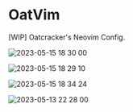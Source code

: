 # OatVim
[WIP] Oatcracker's Neovim Config.

![2023-05-15 18 30 00](https://github.com/hopezh/OatVim/assets/23435810/9265b991-fefb-4b88-8d8f-fc4326453321)

![2023-05-15 18 29 10](https://github.com/hopezh/OatVim/assets/23435810/839849d1-3b7d-4641-96b9-065dadf8cf9b)

![2023-05-15 18 34 24](https://github.com/hopezh/OatVim/assets/23435810/7a06b380-4453-4da6-b385-d555244daf35)

![2023-05-13 22 28 00](https://github.com/hopezh/OatVim/assets/23435810/c6491e76-8a34-42f4-8384-7637e7400663)

